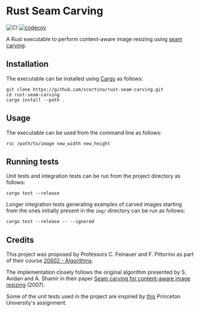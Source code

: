 # Rust Seam Carving

![CI](https://github.com/scortino/rust-seam-carving/workflows/CI/badge.svg)
[![codecov](https://codecov.io/gh/scortino/rust-seam-carving/branch/master/graph/badge.svg?token=AAMV751422)](https://codecov.io/gh/scortino/rust-seam-carving)

A Rust executable to perform content-aware image resizing using [seam carving](https://en.wikipedia.org/wiki/Seam_carving).

## Installation

The executable can be installed using [Cargo](https://github.com/rust-lang/cargo/) as follows:

```console
git clone https://github.com/scortino/rust-seam-carving.git
cd rust-seam-carving
cargo install --path .
```

## Usage

The executable can be used from the command line as follows:

```console
rsc /path/to/image new_width new_height
```

## Running tests

Unit tests and integration tests can be run from the project directory as follows:

```console
cargo test --release
```

Longer integration tests generating examples of carved images starting from the ones initially present in the `img/` directory can be run as follows:

```console
cargo test --release -- --ignored
```

## Credits

This project was proposed by Professors C. Feinauer and F. Pittorino as part of their course [20602 - Algorithms](https://didattica.unibocconi.eu/ts/tsn_anteprima.php?cod_ins=20602&anno=2021&IdPag=6351).

The implementation closely follows the original algorithm presented by S. Avidan and A. Shamir in their paper [Seam carving for content-aware image resizing](https://dl.acm.org/doi/abs/10.1145/1275808.1276390) (2007).

Some of the unit tests used in the project are inspired by [this](https://www.cs.princeton.edu/courses/archive/fall13/cos226/assignments/seamCarving.html) Princeton University's assignment.
